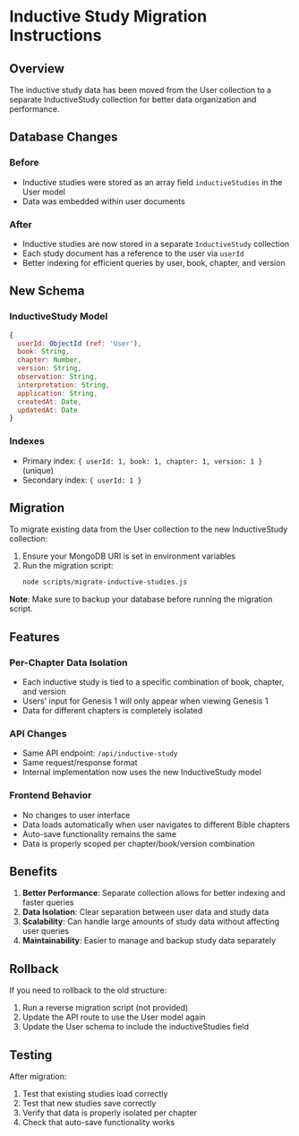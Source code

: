 # Inductive Study Migration Instructions

## Overview
The inductive study data has been moved from the User collection to a separate InductiveStudy collection for better data organization and performance.

## Database Changes

### Before
- Inductive studies were stored as an array field `inductiveStudies` in the User model
- Data was embedded within user documents

### After
- Inductive studies are now stored in a separate `InductiveStudy` collection
- Each study document has a reference to the user via `userId`
- Better indexing for efficient queries by user, book, chapter, and version

## New Schema

### InductiveStudy Model
```javascript
{
  userId: ObjectId (ref: 'User'),
  book: String,
  chapter: Number,
  version: String,
  observation: String,
  interpretation: String,
  application: String,
  createdAt: Date,
  updatedAt: Date
}
```

### Indexes
- Primary index: `{ userId: 1, book: 1, chapter: 1, version: 1 }` (unique)
- Secondary index: `{ userId: 1 }`

## Migration

To migrate existing data from the User collection to the new InductiveStudy collection:

1. Ensure your MongoDB URI is set in environment variables
2. Run the migration script:
   ```bash
   node scripts/migrate-inductive-studies.js
   ```

**Note**: Make sure to backup your database before running the migration script.

## Features

### Per-Chapter Data Isolation
- Each inductive study is tied to a specific combination of book, chapter, and version
- Users' input for Genesis 1 will only appear when viewing Genesis 1
- Data for different chapters is completely isolated

### API Changes
- Same API endpoint: `/api/inductive-study`
- Same request/response format
- Internal implementation now uses the new InductiveStudy model

### Frontend Behavior
- No changes to user interface
- Data loads automatically when user navigates to different Bible chapters
- Auto-save functionality remains the same
- Data is properly scoped per chapter/book/version combination

## Benefits

1. **Better Performance**: Separate collection allows for better indexing and faster queries
2. **Data Isolation**: Clear separation between user data and study data
3. **Scalability**: Can handle large amounts of study data without affecting user queries
4. **Maintainability**: Easier to manage and backup study data separately

## Rollback

If you need to rollback to the old structure:
1. Run a reverse migration script (not provided)
2. Update the API route to use the User model again
3. Update the User schema to include the inductiveStudies field

## Testing

After migration:
1. Test that existing studies load correctly
2. Test that new studies save correctly
3. Verify that data is properly isolated per chapter
4. Check that auto-save functionality works
